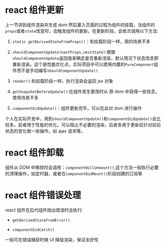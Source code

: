 # react 组件更新

上一节讲到组件渲染并生成 dom 然后塞入页面的过程为组件的挂载，当组件的`props`或者`state`改变时，会触发组件的更新。在更新阶段，会依次调用以下方法:

1. `static getDerivedStateFromProps()`：和挂载阶段一样，用的场景不多

2. `shouldComponentUpdate(nextProps,nextState)`:根据`shouldComponentUpdate`返回值来确定是否重新渲染，默认情况下状态改变即重新渲染。这个是性能优化点，实际项目中可以使用内置的`PureComponent`组件而不是手动编写`shouldComponentUpdate()`

3. `render()`:和挂载阶段一样，执行渲染会返回 jsx 对象

4. `getSnapshotBeforeUpdate()`:在组件发生更改时从 原 dom 中获得一些信息，使用场景不多

5. `componentDidUpdate()`：组件更新完毕，可以在此对 dom 进行操作

个人在实际开发中，用到`shouldComponentUpdate()`和`componentDidUpdate()`会比较多。前者用于性能的优化，可以阻止不必要的渲染，后者多用于更新后针对前后状态的变化做一些操作，如 ajax 请求等。

# react 组件卸载

组件从 DOM 中移除时会调用：`componentWillUnmount()`,这个方法一般执行必要的清理操作，如定时器，或者在`componentDidMount()`阶段创建的订阅等

# react 组件错误处理

react 组件在后代组件抛出错误时会执行:

- `getDerivedStateFromError()`

- `componentDidCatch()`

一般可在错误捕获时做 UI 降级渲染，保证友好性
